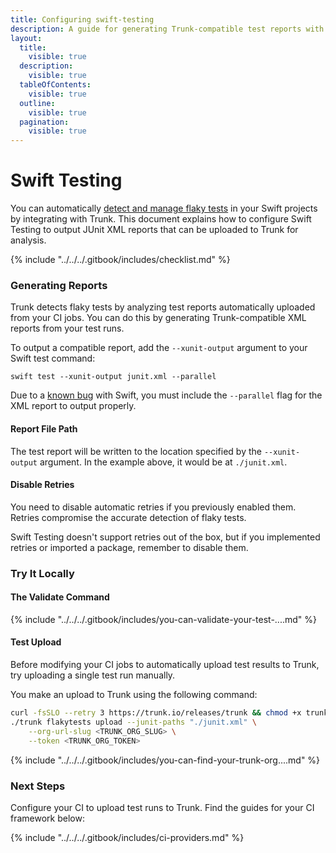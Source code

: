 ```yaml
---
title: Configuring swift-testing
description: A guide for generating Trunk-compatible test reports with Swift Testing
layout:
  title:
    visible: true
  description:
    visible: true
  tableOfContents:
    visible: true
  outline:
    visible: true
  pagination:
    visible: true
---
```


# Swift Testing

You can automatically [detect and manage flaky tests](../../detection.md) in your Swift projects by integrating with Trunk. This document explains how to configure Swift Testing to output JUnit XML reports that can be uploaded to Trunk for analysis.

{% include "../../../.gitbook/includes/checklist.md" %}

### Generating Reports

Trunk detects flaky tests by analyzing test reports automatically uploaded from your CI jobs. You can do this by generating Trunk-compatible XML reports from your test runs.

To output a compatible report, add the `--xunit-output` argument to your Swift test command:

```shell
swift test --xunit-output junit.xml --parallel
```

Due to a [known bug](https://github.com/swiftlang/swift-package-manager/issues/4752) with Swift, you must include the `--parallel` flag for the XML report to output properly.

#### Report File Path

The test report will be written to the location specified by the `--xunit-output` argument. In the example above, it would be at `./junit.xml`.

#### Disable Retries

You need to disable automatic retries if you previously enabled them. Retries compromise the accurate detection of flaky tests.

Swift Testing doesn't support retries out of the box, but if you implemented retries or imported a package, remember to disable them.

### Try It Locally

#### The Validate Command

{% include "../../../.gitbook/includes/you-can-validate-your-test-....md" %}

#### Test Upload

Before modifying your CI jobs to automatically upload test results to Trunk, try uploading a single test run manually.

You make an upload to Trunk using the following command:

```sh
curl -fsSLO --retry 3 https://trunk.io/releases/trunk && chmod +x trunk
./trunk flakytests upload --junit-paths "./junit.xml" \
    --org-url-slug <TRUNK_ORG_SLUG> \
    --token <TRUNK_ORG_TOKEN>
```

{% include "../../../.gitbook/includes/you-can-find-your-trunk-org....md" %}

### Next Steps

Configure your CI to upload test runs to Trunk. Find the guides for your CI framework below:

{% include "../../../.gitbook/includes/ci-providers.md" %}
